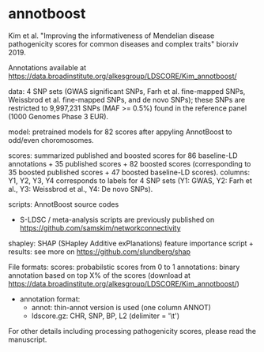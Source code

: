 # annotboost
Kim et al. "Improving the informativeness of Mendelian disease pathogenicity scores for common diseases and complex traits" biorxiv 2019.

Annotations available at https://data.broadinstitute.org/alkesgroup/LDSCORE/Kim_annotboost/

data: 4 SNP sets (GWAS significant SNPs, Farh et al. fine-mapped SNPs, Weissbrod et al. fine-mapped SNPs, and de novo SNPs); these SNPs are restricted to 9,997,231 SNPs (MAF >= 0.5%) found in the reference panel (1000 Genomes Phase 3 EUR). 

model: pretrained models for 82 scores after appyling AnnotBoost to odd/even choromosomes. 

scores: summarized published and boosted scores for 86 baseline-LD annotations + 35 published scores + 82 boosted scores (corresponding to 35 boosted published scores + 47 boosted baseline-LD scores). columns: Y1, Y2, Y3, Y4 corresponds to labels for 4 SNP sets (Y1: GWAS, Y2: Farh et al., Y3: Weissbrod et al., Y4: De novo SNPs).

scripts: AnnotBoost source codes
 - S-LDSC / meta-analysis scripts are previously published on https://github.com/samskim/networkconnectivity 
  
shapley: SHAP (SHapley Additive exPlanations) feature importance script + results: see more on https://github.com/slundberg/shap

File formats:
scores: probabilstic scores from 0 to 1
annotations: binary annotation based on top X% of the scores (download at https://data.broadinstitute.org/alkesgroup/LDSCORE/Kim_annotboost/)
 - annotation format:
    - annot: thin-annot version is used (one column ANNOT)
    - ldscore.gz: CHR, SNP, BP, L2 (delimiter = '\t')

For other details including processing pathogenicity scores, please read the manuscript.
